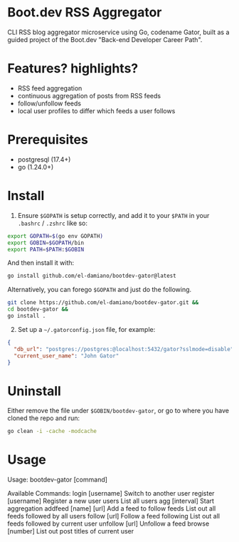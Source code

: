 # Boot.dev RSS Aggregator

CLI RSS blog aggregator microservice using Go, codename Gator, built as a
guided project of the Boot.dev "Back-end Developer Career Path".

# Features? highlights?

- RSS feed aggregation
- continuous aggregation of posts from RSS feeds
- follow/unfollow feeds
- local user profiles to differ which feeds a user follows

# Prerequisites

- postgresql (17.4+)
- go (1.24.0+)

# Install

1. Ensure `$GOPATH` is setup correctly, and add it to your `$PATH` in your
`.bashrc` / `.zshrc` like so:

```bash
export GOPATH=$(go env GOPATH)
export GOBIN=$GOPATH/bin
export PATH=$PATH:$GOBIN
```

And then install it with:

```bash
go install github.com/el-damiano/bootdev-gator@latest
```

Alternatively, you can forego `$GOPATH` and just do the following.

```bash
git clone https://github.com/el-damiano/bootdev-gator.git &&
cd bootdev-gator &&
go install .
```

2. Set up a `~/.gatorconfig.json` file, for example:

```json
{
  "db_url": "postgres://postgres:@localhost:5432/gator?sslmode=disable",
  "current_user_name": "John Gator"
}
```

# Uninstall

Either remove the file under `$GOBIN/bootdev-gator`, or go to where you have
cloned the repo and run:

```bash
go clean -i -cache -modcache
```

# Usage

Usage:
  bootdev-gator [command]

Available Commands:
  login [username]        Switch to another user
  register [username]     Register a new user
  users                   List all users
  agg [interval]          Start aggregation
  addfeed [name] [url]    Add a feed to follow
  feeds                   List out all feeds followed by all users
  follow [url]            Follow a feed
  following               List out all feeds followed by current user
  unfollow [url]          Unfollow a feed
  browse [number]         List out post titles of current user
